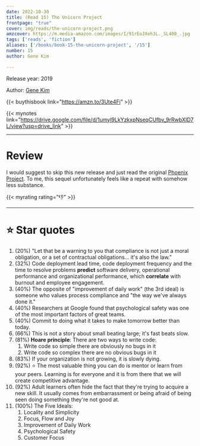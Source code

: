 ```yaml
---
date: 2022-10-30
title: (Read 15) The Unicorn Project
frontpage: "true"
cover: img/reads/the-unicorn-project.png
amzcover: https://m.media-amazon.com/images/I/91rEuJXeh3L._SL400_.jpg
tags: ['reads', 'fiction']
aliases: ['/books/book-15-the-unicorn-project', '/15']
number: 15
author: Gene Kim

---
```


Release year: 2019

Author: [Gene Kim](https://www.linkedin.com/in/realgenekim/)

{{< buythisbook link="https://amzn.to/3Ute4Fi" >}}

{{< mynotes link="https://drive.google.com/file/d/1umyl9LkYzkxpNseqCUfbv_9rRwbXID7L/view?usp=drive_link" >}}

---

# Review

I would suggest to skip this new release and just read the original [Phoenix Project](/posts/2023/07/book-41-1-the-phoenix-project/). To me, this sequel unfortunately feels like a repeat with somehow less substance.

{{< myrating rating="👎" >}}

---

# :star: Star quotes

1. (20%) "Let that be a warning to you that compliance is not just a
   moral obligation, or a set of contractual obligations...
   it's also the law."
1. (32%) Code deployment lead time, code deployment
   frequency and the time to resolve problems **predict**
   software delivery, operational performance and
   organizational performance, which **correlate** with
   burnout and employee engagement.
1. (40%) The opposite of "improvement of daily work" (the
   3rd ideal) is someone who values process compliance and
   "the way we've always done it."
1. (40%) Researchers at Google found that psychological
   safety was one of the most important factors of great
   teams.
1. (40%) Commit to doing what it takes to make tomorrow
   better than today.
1. (66%) This is not a story about small beating large; it's
   fast beats slow.
1. (81%) **Hoare principle**: There are two ways to write
   code:
    1. Write code so simple there are obviously no bugs in
       it
    1. Write code so complex there are no obvious bugs in it
1. (83%) If your organization is not growing, it is slowly
   dying.
1. (92%) :star: The most valuable thing you can do is mentor or
   learn from your peers. Learning is for everyone and it is
   from there that we will create competitive advantage.
1. (92%) Adult learners often hide the fact that they're
   trying to acquire a new skill. It usually comes from
   embarrassment or being afraid of being seen doing
   something they're not good at.
1. (100%) The Five Ideals:
    1. Locality and Simplicity
    1. Focus, Flow and Joy
    1. Improvement of Daily Work
    1. Psychological Safety
    1. Customer Focus
